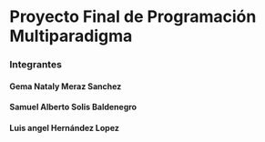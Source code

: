 # Proyecto Final de Programación Multiparadigma
### Integrantes
#### Gema Nataly Meraz Sanchez 
#### Samuel Alberto Solis Baldenegro
#### Luis angel Hernández Lopez
